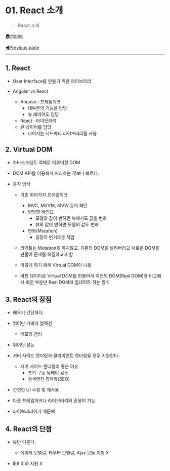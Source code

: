 # 01. React 소개

>React 소개

[🏠Home](https://github.com/batboy118/Study_Note)

[◀Previous page ](./README.md)

---

<!-- TOC -->



<!-- /TOC -->

## 1. React

- User Interface를 만들기 위한 라이브러리

- Angular vs React
  - Angular : 프레임워크
    - 대부분의 기능을 담당
    - 뷰 레이어도 담당
  - React : 라이브러리
  - 뷰 레이어를 담당
    - 나머지는 서드파티 라이브러리를 사용
  

## 2. Virtual DOM

- 자바스크립트 객체로 이루어진 DOM

- DOM API를 이용해서 처리하는 것보다 빠르다.

- 동작 방식
  - 기존 여러가지 프레임워크
    - MVC, MVVM, MVW 등의 패턴
    - 양방향 바인드
      - 모델의 값이 변하면 뷰에서도 값을 변화
      - 뷰의 값이 변하면 모델의 값도 변화
    - 변화(Mutation)
      - 굉장히 번거로운 작업
  - 리액트는 Mutation을 하지않고, 기존의 DOM을 날려버리고 새로운 DOM을 만들어 문제를 해결하고자 함
  - 이렇게 하기 위해 Virtual DOM이 나옴

  - 바뀐 데이터로 Virtual DOM을 만들어서 이전의 DOM(Real DOM)과 비교해서 바뀐 부분만 Real DOM에 업데이트 하는 방식

## 3. React의 장점

- 배우기 간단하다.
- 뛰어난 가비지 컬렉션
  - 메모리 관리
- 뛰어난 성능

- 서버 사이드 렌더링과 클라이언트 렌더링을 모두 지원한다.
  - 서버 사이드 렌더링이 좋은 이유
    - 초기 구동 딜레이 감소
    - 검색엔진 최적화(SEO)

- 간편한 UI 수정 및 재사용
-   다른 프레임워크나 라이브러리와 혼용이 가능
  - 라이브러리이기 때문에

## 4. React의 단점

- 뷰만 다룬다.
  - 데이터 모델링, 라우터 모델링, Ajax 모듈 지원 X

- IE8 이하 지원 X

